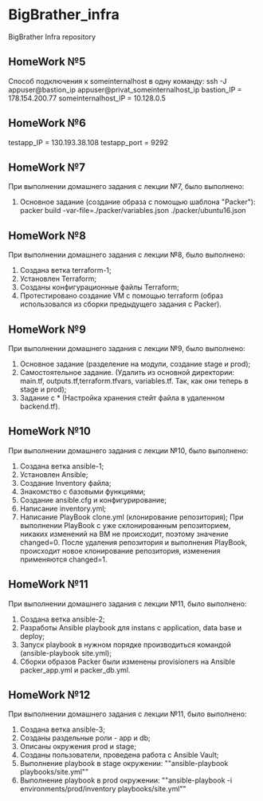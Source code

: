# BigBrather_infra
BigBrather Infra repository

HomeWork №5
---
Способ подключения к someinternalhost в одну команду:
ssh -J appuser@bastion_ip appuser@privat_someinternalhost_ip
bastion_IP = 178.154.200.77 someinternalhost_IP = 10.128.0.5

HomeWork №6
---
testapp_IP = 130.193.38.108
testapp_port = 9292

HomeWork №7
---
При выполнении домашнего задания с лекции №7, было выполнено:
 1) Основное задание (создание образа с помощью шаблона "Packer"): packer build -var-file=./packer/variables.json ./packer/ubuntu16.json

HomeWork №8
---
При выполнении домашнего задания с лекции №8, было выполнено:
 1) Создана ветка terraform-1;
 2) Установлен Terraform;
 3) Созданы конфигурационные файлы Terraform;
 4) Протестировано создание VM с помощью terraform (образ использовался из сборки предыдущего задания с Packer).

HomeWork №9
---
При выполнении домашнего задания с лекции №9, было выполнено:
 1) Основное задание (разделение на модули, создание stage и prod);
 2) Самостоятельное задание. (Удалить из основной директории: main.tf, outputs.tf,terraform.tfvars, variables.tf. Так, как они теперь в stage и prod);
 3) Задание с * (Настройка хранения стейт файла в удаленном backend.tf).

HomeWork №10
---
При выполнении домашнего задания с лекции №10, было выполнено:
 1) Создана ветка ansible-1;
 2) Установлен Ansible;
 3) Cоздание Inventory файла;
 4) Знакомство с базовыми функциями;
 5) Создание ansible.cfg и конфигурирование;
 6) Написание inventory.yml;
 7) Написание PlayBook сlone.yml (клонирование репозитория);
При выполнении PlayBook с уже склонированным репозиторием, никаких изменений на ВМ не происходит, поэтому значение changed=0. После удаления репозитория и выполнения PlayBook, происходит новое клонирование репозитория, изменения применяются changed=1.

HomeWork №11
---
При выполнении домашнего задания с лекции №11, было выполнено:
 1) Создана ветка ansible-2;
 2) Разработы Ansible playbook для instans с application, data base и deploy;
 3) Запуск playbook в нужном порядке производиться командой (ansible-playbook site.yml);
 4) Сборки образов Packer были изменены provisioners на Ansible packer_app.yml и packer_db.yml.

HomeWork №12
---
При выполнении домашнего задания с лекции №11, было выполнено:
 1) Создана ветка ansible-3;
 2) Созданы раздельные роли - app и db;
 3) Описаны окружения prod и stage;
 4) Созданы пользователи, проведена работа с Ansible Vault;
 5) Выполнение playbook в stage окружении: ""ansible-playbook playbooks/site.yml""
 6) Выполнение playbook в prod окружении: ""ansible-playbook -i environments/prod/inventory playbooks/site.yml""
